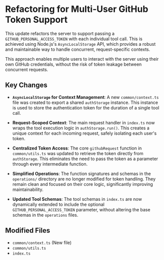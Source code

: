 # Refactoring for Multi-User GitHub Token Support

This update refactors the server to support passing a `GITHUB_PERSONAL_ACCESS_TOKEN` with each individual tool call. This is achieved using Node.js's `AsyncLocalStorage` API, which provides a robust and maintainable way to handle concurrent, request-specific contexts.

This approach enables multiple users to interact with the server using their own GitHub credentials, without the risk of token leakage between concurrent requests.

## Key Changes

- **`AsyncLocalStorage` for Context Management**: A new `common/context.ts` file was created to export a shared `authStorage` instance. This instance is used to store the authentication token for the duration of a single tool call.

- **Request-Scoped Context**: The main request handler in `index.ts` now wraps the tool execution logic in `authStorage.run()`. This creates a unique context for each incoming request, safely isolating each user's token.

- **Centralized Token Access**: The core `githubRequest` function in `common/utils.ts` was updated to retrieve the token directly from `authStorage`. This eliminates the need to pass the token as a parameter through every intermediate function.

- **Simplified Operations**: The function signatures and schemas in the `operations/` directory are no longer modified for token handling. They remain clean and focused on their core logic, significantly improving maintainability.

- **Updated Tool Schemas**: The tool schemas in `index.ts` are now dynamically extended to include the optional `GITHUB_PERSONAL_ACCESS_TOKEN` parameter, without altering the base schemas in the `operations` files.

## Modified Files

- `common/context.ts` (New file)
- `common/utils.ts`
- `index.ts`